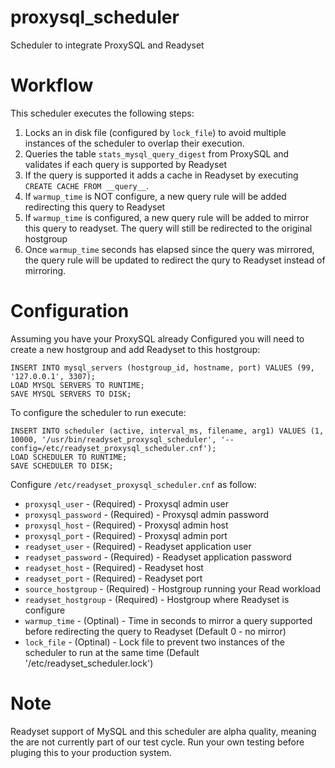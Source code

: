 # proxysql_scheduler
Scheduler to integrate ProxySQL and Readyset

# Workflow
This scheduler executes the following steps:

1. Locks an in disk file (configured by `lock_file`) to avoid multiple instances of the scheduler to overlap their execution.
2. Queries the table `stats_mysql_query_digest` from ProxySQL and validates if each query is supported by Readyset
3. If the query is supported it adds a cache in Readyset by executing `CREATE CACHE FROM __query__`.
4. If `warmup_time` is NOT configure, a new query rule will be added redirecting this query to Readyset
5. If `warmup_time` is configured, a new query rule will be added to mirror this query to readyset. The query will still be redirected to the original hostgroup
6. Once `warmup_time` seconds has elapsed since the query was mirrored, the query rule will be updated to redirect the qury to Readyset instead of mirroring.



# Configuration

Assuming you have your ProxySQL already Configured you will need to create a new hostgroup and add Readyset to this hostgroup:

```
INSERT INTO mysql_servers (hostgroup_id, hostname, port) VALUES (99, '127.0.0.1', 3307);
LOAD MYSQL SERVERS TO RUNTIME;
SAVE MYSQL SERVERS TO DISK;
```

To configure the scheduler to run execute:

```
INSERT INTO scheduler (active, interval_ms, filename, arg1) VALUES (1, 10000, '/usr/bin/readyset_proxysql_scheduler', '--config=/etc/readyset_proxysql_scheduler.cnf');
LOAD SCHEDULER TO RUNTIME;
SAVE SCHEDULER TO DISK;
```

Configure `/etc/readyset_proxysql_scheduler.cnf` as follow:
* `proxysql_user` - (Required) - Proxysql admin user
* `proxysql_password` - (Required) - Proxysql admin password
* `proxysql_host` - (Required) - Proxysql admin host
* `proxysql_port` - (Required) - Proxysql admin port
* `readyset_user` - (Required) - Readyset application user
* `readyset_password` - (Required) - Readyset application password
* `readyset_host` - (Required) - Readyset host
* `readyset_port` - (Required) - Readyset port
* `source_hostgroup` - (Required) - Hostgroup running your Read workload
* `readyset_hostgroup` - (Required) - Hostgroup where Readyset is configure
* `warmup_time` - (Optinal) - Time in seconds to mirror a query supported before redirecting the query to Readyset (Default 0 - no mirror)
* `lock_file` - (Optinal) - Lock file to prevent two instances of the scheduler to run at the same time (Default '/etc/readyset_scheduler.lock')


# Note
Readyset support of MySQL and this scheduler are alpha quality, meaning the are not currently part of our test cycle. Run your own testing before pluging this to your production system.
